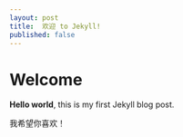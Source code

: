 ```yaml
---
layout: post
title:  欢迎 to Jekyll!
published: false
---
```


# Welcome

**Hello world**, this is my first Jekyll blog post.

我希望你喜欢！
<title>how to write a blog</title>
